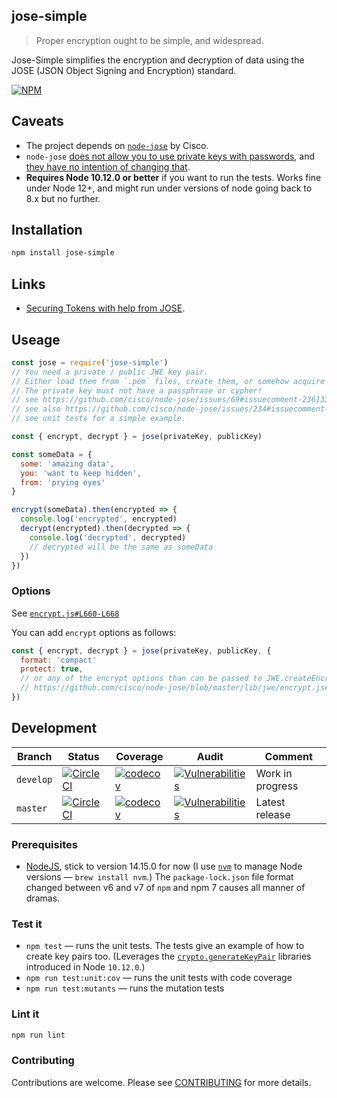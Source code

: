 ## jose-simple

> Proper encryption ought to be simple, and widespread.

Jose-Simple simplifies the encryption and decryption of data using the JOSE (JSON Object Signing and Encryption) standard.

[![NPM](https://nodei.co/npm/jose-simple.png)](https://nodei.co/npm/jose-simple/)

## Caveats

- The project depends on [`node-jose`](https://github.com/cisco/node-jose) by Cisco.
- `node-jose` [does not allow you to use private keys with passwords](https://github.com/cisco/node-jose/issues/69#issuecomment-236133179), and [they have no intention of changing that](https://github.com/cisco/node-jose/issues/234#issuecomment-457615794).
- **Requires Node 10.12.0 or better** if you want to run the tests. Works fine under Node 12+, and might run under versions of node going back to 8.x but no further.

## Installation

```sh
npm install jose-simple
```

## Links

- [Securing Tokens with help from JOSE](https://codeburst.io/securing-tokens-with-help-from-jose-33d8c31835a1).

## Useage

```js
const jose = require('jose-simple')
// You need a private / public JWE key pair.
// Either load them from `.pem` files, create them, or somehow acquire them.
// The private key must not have a passphrase or cypher!
// see https://github.com/cisco/node-jose/issues/69#issuecomment-236133179
// see also https://github.com/cisco/node-jose/issues/234#issuecomment-457615794
// see unit tests for a simple example.

const { encrypt, decrypt } = jose(privateKey, publicKey)

const someData = {
  some: 'amazing data',
  you: 'want to keep hidden',
  from: 'prying eyes'
}

encrypt(someData).then(encrypted => {
  console.log('encrypted', encrypted)
  decrypt(encrypted).then(decrypted => {
    console.log('decrypted', decrypted)
    // decrypted will be the same as someData
  })
})
```

### Options

See [`encrypt.js#L660-L668`](https://github.com/cisco/node-jose/blob/master/lib/jwe/encrypt.js#L660-L668)

You can add `encrypt` options as follows:

```js
const { encrypt, decrypt } = jose(privateKey, publicKey, {
  format: 'compact'
  protect: true,
  // or any of the encrypt options than can be passed to JWE.createEncrypt.
  // https://github.com/cisco/node-jose/blob/master/lib/jwe/encrypt.js#L660-L668
})
```

## Development

<!-- prettier-ignore -->
| Branch | Status | Coverage | Audit | Comment |
| ------ | ------ | -------- | ----- | ------- |
| `develop` | [![CircleCI](https://circleci.com/gh/davesag/jose-simple/tree/develop.svg?style=svg)](https://circleci.com/gh/davesag/jose-simple/tree/develop) | [![codecov](https://codecov.io/gh/davesag/jose-simple/branch/develop/graph/badge.svg)](https://codecov.io/gh/davesag/jose-simple) | [![Vulnerabilities](https://snyk.io/test/github/davesag/jose-simple/develop/badge.svg)](https://snyk.io/test/github/davesag/jose-simple/develop) | Work in progress |
| `master` | [![CircleCI](https://circleci.com/gh/davesag/jose-simple/tree/master.svg?style=svg)](https://circleci.com/gh/davesag/jose-simple/tree/master) | [![codecov](https://codecov.io/gh/davesag/jose-simple/branch/master/graph/badge.svg)](https://codecov.io/gh/davesag/jose-simple) | [![Vulnerabilities](https://snyk.io/test/github/davesag/jose-simple/master/badge.svg)](https://snyk.io/test/github/davesag/jose-simple/master) | Latest release |

### Prerequisites

- [NodeJS](htps://nodejs.org), stick to version 14.15.0 for now (I use [`nvm`](https://github.com/creationix/nvm) to manage Node versions — `brew install nvm`.) The `package-lock.json` file format changed between v6 and v7 of `npm` and npm 7 causes all manner of dramas.

### Test it

- `npm test` — runs the unit tests. The tests give an example of how to create key pairs too. (Leverages the [`crypto.generateKeyPair`](https://nodejs.org/dist/latest-v10.x/docs/api/crypto.html#crypto_crypto_generatekeypair_type_options_callback) libraries introduced in Node `10.12.0`.)
- `npm run test:unit:cov` — runs the unit tests with code coverage
- `npm run test:mutants` — runs the mutation tests

### Lint it

```sh
npm run lint
```

### Contributing

Contributions are welcome. Please see [CONTRIBUTING](CONTRIBUTING.md) for more details.
